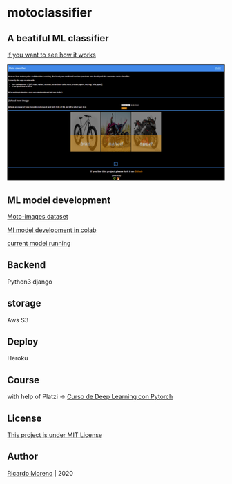 # motoclassifier
## A beatiful ML classifier

[if you want to see how it works](https://motoclassifier.herokuapp.com/)

![Web page](https://github.com/ricardomvp/motoclassifier/blob/master/static/images/Screenshot%20from%202020-11-06%2000-41-42.png)
## ML model development

[Moto-images dataset](https://drive.google.com/drive/folders/1x2zKKKlQMJFhV-Yn2JTPAQWrp7H6EloQ?usp=sharing)

[Ml model development in colab](https://colab.research.google.com/drive/1Cv4UrUYSqwT41BMmL9esmkYb0FrW5jGX?usp=sharing)

[current model running](https://github.com/ricardomvp/motoclassifier/tree/master/ml_models)

## Backend
Python3
django 

## storage
Aws S3

## Deploy
Heroku

## Course
with help of Platzi -> [Curso de Deep Learning con Pytorch](https://platzi.com/clases/deep-learning/)

## License
[This project is under MIT License](https://opensource.org/licenses/MIT)

## Author 
[Ricardo Moreno](https://github.com/ricardomvp) | 2020


